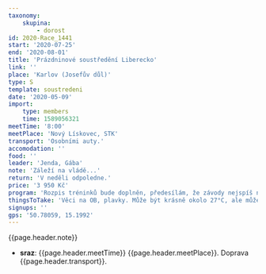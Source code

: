 ```yaml
---
taxonomy:
    skupina:
        - dorost
id: 2020-Race_1441
start: '2020-07-25'
end: '2020-08-01'
title: 'Prázdninové soustředění Liberecko'
link: ''
place: 'Karlov (Josefův důl)'
type: S
template: soustredeni
date: '2020-05-09'
import:
    type: members
    time: 1589056321
meetTime: '8:00'
meetPlace: 'Nový Lískovec, STK'
transport: 'Osobními auty.'
accomodation: ''
food: ''
leader: 'Jenda, Gába'
note: 'Záleží na vládě...'
return: 'V neděli odpoledne.'
price: '3 950 Kč'
program: 'Rozpis tréninků bude doplněn, předesílám, že závody nejspíš nebudou.'
thingsToTake: 'Věci na OB, plavky. Může být krásně okolo 27°C, ale může nám klidně celý týden pršet a být okolo 15°C, připravte se na to prosím.'
signups: ''
gps: '50.78059, 15.1992'
---
```

{{page.header.note}}
* **sraz**: {{page.header.meetTime}} {{page.header.meetPlace}}. Doprava {{page.header.transport}}.
